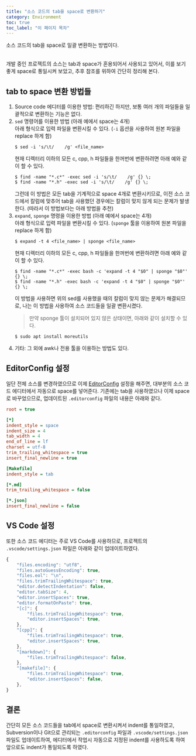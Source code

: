 ```yaml
---
title: "소스 코드의 tab을 space로 변환하기"
category: Environment
toc: true
toc_label: "이 페이지 목차"
---
```


소스 코드의 tab을 space로 일괄 변환하는 방법이다.

<br>
개발 중인 프로젝트의 소스는 tab과 space가 혼용되어서 사용되고 있어서, 이를 보기 좋게 space로 통일시켜 보았고, 추후 참조를 위하여 간단히 정리해 본다.

## tab to space 변환 방법들
1. Source code 에디터를 이용한 방법: 편리하긴 하지만, 보통 여러 개의 파일들을 일괄적으로 변환하는 기능은 없다.
1. `sed` 명령어를 이용한 방법 (아래 예에서 space는 4개)  
   아래 형식으로 입력 파일을 변환시킬 수 있다. (`-i` 옵션을 사용하여 원본 파일을 replace 하게 함)
   ```shell
   $ sed -i 's/\t/    /g' <file_name>
   ```
   현재 디렉터리 이하의 모든 c, cpp, h 파일들을 한꺼번에 변환하려면 아래 예와 같이 할 수 있다.
   ```shell
   $ find -name "*.c*" -exec sed -i 's/\t/    /g' {} \;
   $ find -name "*.h" -exec sed -i 's/\t/    /g' {} \;
   ```
   그런데 이 방법은 모든 tab을 기계적으로 space 4개로 변환시키므로, 이전 소스 코드에서 칼럼에 맞추어 tab을 사용했던 경우에는 칼럼이 맞지 않게 되는 문제가 발생한다. (따라서 이 방법보다는 아래 방법을 추천)
1. `expand`, `sponge` 명령을 이용한 방법 (아래 예에서 space는 4개)  
   아래 형식으로 입력 파일을 변환시킬 수 있다. (`sponge` 툴을 이용하여 원본 파일을 replace 하게 함)
   ```shell
   $ expand -t 4 <file_name> | sponge <file_name>
   ```
   현재 디렉터리 이하의 모든 c, cpp, h 파일들을 한꺼번에 변환하려면 아래 예와 같이 할 수 있다.
   ```shell
   $ find -name "*.c*" -exec bash -c 'expand -t 4 "$0" | sponge "$0"' {} \;
   $ find -name "*.h" -exec bash -c 'expand -t 4 "$0" | sponge "$0"' {} \;
   ```
   이 방법을 사용하면 위의 sed를 사용했을 때의 칼럼이 맞지 않는 문제가 해결되므로, 나는 이 방법을 사용하여 소스 코드들을 일괄 변환시켰다.
   > 만약 sponge 툴이 설치되어 있지 않은 상태이면, 아래와 같이 설치할 수 있다.
   ```shell
   $ sudo apt install moreutils
   ```
1. 기타: 그 외에 awk나 전용 툴을 이용하는 방법도 있다.

## EditorConfig 설정
일단 전체 소스를 변경하였으므로 이제 [EditorConfig](https://editorconfig.org/) 설정을 해주면, 대부분의 소스 코드 에디터에서 자동으로 space를 넣어준다. 기존에는 tab을 사용하였으나 이제 space로 바꾸었으므로, 업데이트된 `.editorconfig` 파일의 내용은 아래와 같다.
```ini
root = true

[*]
indent_style = space
indent_size = 4
tab_width = 4
end_of_line = lf
charset = utf-8
trim_trailing_whitespace = true
insert_final_newline = true

[Makefile]
indent_style = tab

[*.md]
trim_trailing_whitespace = false

[*.json]
insert_final_newline = false
```

## VS Code 설정
또한 소스 코드 에디터는 주로 VS Code를 사용하므로, 프로젝트의 `.vscode/settings.json` 파일은 아래와 같이 업데이트하였다.
```jsx
{
    "files.encoding": "utf8",
    "files.autoGuessEncoding": true,
    "files.eol": "\n",
    "files.trimTrailingWhitespace": true,
    "editor.detectIndentation": false,
    "editor.tabSize": 4,
    "editor.insertSpaces": true,
    "editor.formatOnPaste": true,
    "[c]": {
        "files.trimTrailingWhitespace": true,
        "editor.insertSpaces": true,
    },
    "[cpp]": {
        "files.trimTrailingWhitespace": true,
        "editor.insertSpaces": true,
    },
    "[markdown]": {
        "files.trimTrailingWhitespace": false,
    },
    "[makefile]": {
        "files.trimTrailingWhitespace": true,
        "editor.insertSpaces": false,
    },
}
```

## 결론
간단히 모든 소스 코드들을 tab에서 space로 변환시켜서 indent를 통일하였고, Subversion이나 Git으로 관리되는 `.editorconfig` 파일과 `.vscode/settings.json` 파일도 업데이트하여, 에디터에서 작업시 자동으로 지정된 indent를 사용하도록 하여 앞으로도 indent가 통일되도록 하였다.
